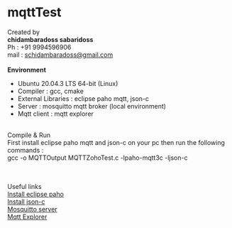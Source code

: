 # mqttTest

Created by <br>
<b>chidambaradoss sabaridoss</b> <br>
Ph  : +91 9994596906 <br>
mail : schidambaradoss@gmail.com <br>
<br>
<b>Environment</b><br>
<ul>
<li>Ubuntu 20.04.3 LTS 64-bit (Linux)</li>
<li>Compiler : gcc, cmake</li>
<li>External Libraries : eclipse paho mqtt, json-c</li>
<li>Server : mosquitto mqtt broker (local environment)</li>
<li>Mqtt client :  mqtt explorer </li>
</ul>
<br>
Compile & Run
<br>
 First install eclipse paho mqtt and json-c on your pc then run the following commands :
 <br>
 gcc -o MQTTOutput MQTTZohoTest.c -lpaho-mqtt3c -ljson-c


<br><br>
Useful links
<br>
<a href="https://www.eclipse.org/paho/index.php?page=clients/c/index.php"> Install eclipse paho </a><br>
<a href="https://github.com/jehiah/json-c">Install json-c</a><br>
<a href="https://mosquitto.org/download/">Mosquitto server</a><br>
<a href="http://mqtt-explorer.com/">Mqtt Explorer</a>
